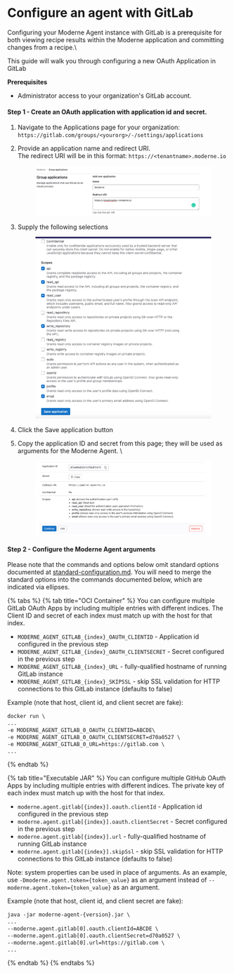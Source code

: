 # Configure an agent with GitLab

Configuring your Moderne Agent instance with GitLab is a prerequisite for both viewing recipe results within the Moderne application and committing changes from a recipe.\


This guide will walk you through configuring a new OAuth Application in GitLab

**Prerequisites**

* Administrator access to your organization's GitLab account.

#### Step 1 - Create an OAuth application with application id and secret.

1. Navigate to the Applications page for your organization: `https://gitlab.com/groups/<yourorg>/-/settings/applications`
2.  Provide an application name and redirect URI.\
    The redirect URI will be in this format: `https://<tenantname>.moderne.io`



    <figure><img src="../../.gitbook/assets/Screenshot 2022-12-27 at 8.59.50 AM.png" alt=""><figcaption></figcaption></figure>
3.  Supply the following selections                          &#x20;

    <figure><img src="../../.gitbook/assets/Screenshot 2022-12-27 at 7.52.35 AM.png" alt=""><figcaption></figcaption></figure>
4. Click the Save application button
5.  Copy the application ID and secret from this page; they will be used as arguments for the Moderne Agent.  \


    <figure><img src="../../.gitbook/assets/Screenshot 2022-12-27 at 8.03.35 AM.png" alt=""><figcaption></figcaption></figure>

#### Step 2 - Configure the Moderne Agent arguments

Please note that the commands and options below omit standard options documented at [standard-configuration.md](standard-configuration.md "mention"). You will need to merge the standard options into the commands documented below, which are indicated via ellipses.

{% tabs %}
{% tab title="OCI Container" %}
You can configure multiple GitLab OAuth Apps by including multiple entries with different indices. The Client ID and secret of each index must match up with the host for that index.

* `MODERNE_AGENT_GITLAB_{index}_OAUTH_CLIENTID` - Application id configured in the previous step
* `MODERNE_AGENT_GITLAB_{index}_OAUTH_CLIENTSECRET` - Secret configured in the previous step
* `MODERNE_AGENT_GITLAB_{index}_URL` - fully-qualified hostname of running GitLab instance
* `MODERNE_AGENT_GITLAB_{index}_SKIPSSL` - skip SSL validation for HTTP connections to this GitLab instance (defaults to false)



Example (note that host, client id,  and client secret are fake):

```
docker run \
...
-e MODERNE_AGENT_GITLAB_0_OAUTH_CLIENTID=ABCDE\
-e MODERNE_AGENT_GITLAB_0_OAUTH_CLIENTSECRET=d70a0527 \
-e MODERNE_AGENT_GITLAB_0_URL=https://gitlab.com \
...
```
{% endtab %}

{% tab title="Executable JAR" %}
You can configure multiple GitHub OAuth Apps by including multiple entries with different indices. The private key of each index must match up with the host for that index.

* `moderne.agent.gitlab[{index}].oauth.clientId` - Application id configured in the previous step
* `moderne.agent.gitlab[{index}].oauth.clientSecret` - Secret configured in the previous step
* `moderne.agent.gitlab[{index}].url` - fully-qualified hostname of running GitLab instance
* `moderne.agent.gitlab[{index}].skipSsl` - skip SSL validation for HTTP connections to this GitLab instance (defaults to false)

Note: system properties can be used in place of arguments. As an example, use `-Dmoderne.agent.token={token_value}` as an argument instead of `--moderne.agent.token={token_value}` as an argument.

Example (note that host, client id,  and client secret are fake):

```
java -jar moderne-agent-{version}.jar \
...
--moderne.agent.gitlab[0].oauth.clientId=ABCDE \
--moderne.agent.gitlab[0].oauth.clientSecret=d70a0527 \
--moderne.agent.gitlab[0].url=https://gitlab.com \
...
```
{% endtab %}
{% endtabs %}

